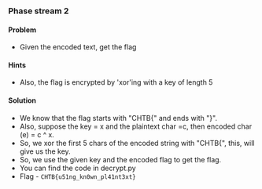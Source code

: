 ### Phase stream 2

#### Problem

- Given the encoded text, get the flag

#### Hints

- Also, the flag is encrypted by 'xor'ing with a key of length 5

#### Solution

- We know that the flag starts with "CHTB{" and ends with "}".
- Also, suppose the key = x and the plaintext char =c, then encoded char (e) = c ^ x.
- So, we xor the first 5 chars of the encoded string with "CHTB{", this, will give us the key.
- So, we use the given key and the encoded flag to get the flag.
- You can find the code in decrypt.py
- Flag - `CHTB{u51ng_kn0wn_pl41nt3xt}`
